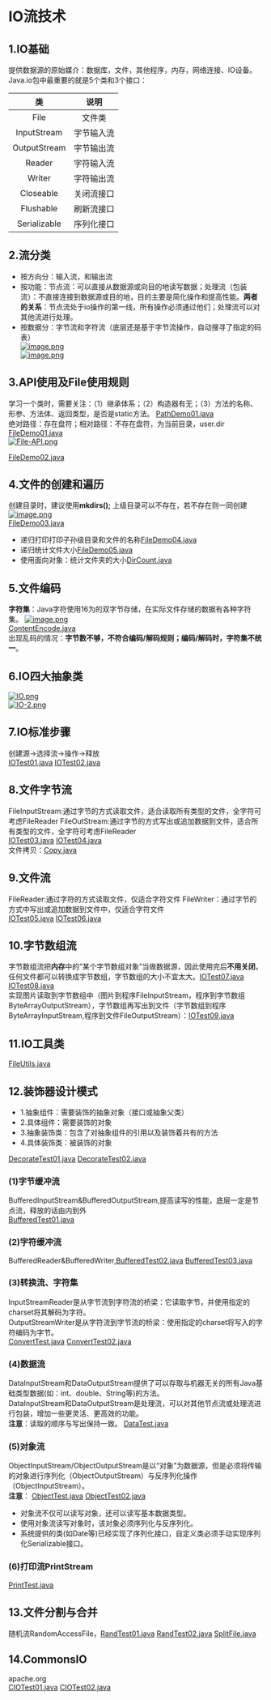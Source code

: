 ﻿# IO流技术
## 1.IO基础
提供数据源的原始媒介：数据库，文件，其他程序，内存，网络连接、IO设备。  
Java.io包中最重要的就是5个类和3个接口：  

类|说明
|:----:|:----:|
File|文件类
InputStream|字节输入流
OutputStream|字节输出流
Reader|字符输入流
Writer|字符输出流
Closeable|关闭流接口
Flushable|刷新流接口
Serializable|序列化接口  

## 2.流分类
- 按方向分：输入流，和输出流
- 按功能：节点流：可以直接从数据源或向目的地读写数据；处理流（包装流）：不直接连接到数据源或目的地，目的主要是简化操作和提高性能。**两者的关系**：节点流处于io操作的第一线，所有操作必须通过他们；处理流可以对其他流进行处理。
- 按数据分：字节流和字符流（底层还是基于字节流操作，自动搜寻了指定的码表）  
[![image.png](https://i.postimg.cc/3RmGrpYc/image.png)](https://postimg.cc/8Jkct7FR)  
[![image.png](https://i.postimg.cc/FK2cQG5S/image.png)](https://postimg.cc/kVvDQQ5M)

## 3.API使用及File使用规则
学习一个类时，需要关注：（1）继承体系；（2）构造器有无；（3）方法的名称、形参、方法体、返回类型，是否是static方法。  [PathDemo01.java](Code3/PathDemo01.java)  
绝对路径：存在盘符；相对路径：不存在盘符，为当前目录，user.dir  [FileDemo01.java](Code3/FileDemo01.java)  
[![File-API.png](https://i.postimg.cc/T2kbqkDJ/File-API.png)](https://postimg.cc/rzrzqNgD)  

[FileDemo02.java](Code3/FileDemo02.java)

## 4.文件的创建和遍历
创建目录时，建议使用**mkdirs();** 上级目录可以不存在，若不存在则一同创建  
[![image.png](https://i.postimg.cc/sXZwkvZw/image.png)](https://postimg.cc/S2k68QdM)  
[FileDemo03.java](Code3/FileDemo03.java)  
- 递归打印打印子孙级目录和文件的名称[FileDemo04.java](Code3/FileDemo04.java) 
- 递归统计文件大小[FileDemo05.java](Code3/FileDemo05.java) 
- 使用面向对象：统计文件夹的大小[DirCount.java](Code3/DirCount.java)

## 5.文件编码
**字符集**：Java字符使用16为的双字节存储，在实际文件存储的数据有各种字符集。
[![image.png](https://i.postimg.cc/Y0SfVDKH/image.png)](https://postimg.cc/0MLwKfyW)  
[ContentEncode.java](Code3/ContentEncode.java)  
出现乱码的情况：**字节数不够，不符合编码/解码规则；编码/解码时，字符集不统一**。

## 6.IO四大抽象类
[![IO.png](https://i.postimg.cc/YSZvkXW7/IO.png)](https://postimg.cc/hJ8D11sZ)  
[![IO-2.png](https://i.postimg.cc/wMd3R72b/IO-2.png)](https://postimg.cc/nj0n6V6v)
## 7.IO标准步骤
创建源->选择流->操作->释放  
[IOTest01.java](Code3/IOTest01.java)   [IOTest02.java](Code3/IOTest02.java)
## 8.文件字节流
FileInputStream:通过字节的方式读取文件，适合读取所有类型的文件，全字符可考虑FileReader
FileOutStream:通过字节的方式写出或追加数据到文件，适合所有类型的文件，全字符可考虑FileReader  
[IOTest03.java](Code3/IOTest03.java)   [IOTest04.java](Code3/IOTest04.java)  
文件拷贝：[Copy.java](Code3/Copy.java) 
## 9.文件流
FileReader:通过字符的方式读取文件，仅适合字符文件
FileWriter：通过字节的方式中写出或追加数据到文件中，仅适合字符文件  
[IOTest05.java](Code3/IOTest05.java)   [IOTest06.java](Code3/IOTest06.java)
## 10.字节数组流
字节数组流把**内存**中的”某个字节数组对象”当做数据源，因此使用完后**不用关闭**，任何文件都可以转换成字节数组，字节数组的大小不宜太大。[IOTest07.java](Code3/IOTest07.java)  [IOTest08.java](Code3/IOTest08.java)  
实现图片读取到字节数组中（图片到程序FileInputStream，程序到字节数组ByteArrayOutputStream），字节数组再写出到文件（字节数组到程序ByteArrayInputStream,程序到文件FileOutputStream）：[IOTest09.java](Code3/IOTest09.java)

## 11.IO工具类
[FileUtils.java](Code3/FileUtils.java)
## 12.装饰器设计模式
- 1.抽象组件：需要装饰的抽象对象（接口或抽象父类）
- 2.具体组件：需要装饰的对象
- 3.抽象装饰类：包含了对抽象组件的引用以及装饰着共有的方法
- 4.具体装饰类：被装饰的对象  

[DecorateTest01.java](Code3/DecorateTest01.java)  [DecorateTest02.java](Code3/DecorateTest02.java)  
### (1)字节缓冲流
BufferedInputStream&BufferedOutputStream,提高读写的性能，底层一定是节点流，释放的话由内到外  
[BufferedTest01.java](Code3/BufferedTest01.java)
### (2)字符缓冲流
BufferedReader&BufferedWriter,[BufferedTest02.java](Code3/BufferedTest02.java)  [BufferedTest03.java](Code3/BufferedTest03.java)
### (3)转换流、字符集
InputStreamReader是从字节流到字符流的桥梁：它读取字节，并使用指定的charset将其解码为字符。  
OutputStreamWriter是从字符流到字节流的桥梁：使用指定的charset将写入的字符编码为字节。  
[ConvertTest.java](Code3/ConvertTest.java)  [ConvertTest02.java](Code3/ConvertTest02.java)
### (4)数据流
DataInputStream和DataOutputStream提供了可以存取与机器无关的所有Java基础类型数据(如：int、double、String等)的方法。  
DataInputStream和DataOutputStream是处理流，可以对其他节点流或处理流进行包装，增加一些更灵活、更高效的功能。  
**注意**：读取的顺序与写出保持一致。 [DataTest.java](Code3/DataTest.java)
### (5)对象流
ObjectInputStream/ObjectOutputStream是以“对象”为数据源，但是必须将传输的对象进行序列化（ObjectOutputStream）与反序列化操作（ObjectInputStream）。  
**注意**：  [ObjectTest.java](Code3/ObjectTest.java)  [ObjectTest02.java](Code3/ObjectTest02.java)
- 对象流不仅可以读写对象，还可以读写基本数据类型。
- 使用对象流读写对象时，该对象必须序列化与反序列化。
- 系统提供的类(如Date等)已经实现了序列化接口，自定义类必须手动实现序列化Serializable接口。
### (6)打印流PrintStream
[PrintTest.java](Code3/PrintTest.java)

## 13.文件分割与合并
随机流RandomAccessFile，[RandTest01.java](Code3/RandTest01.java)  [RandTest02.java](Code3/RandTest02.java)  [SplitFile.java](Code3/SplitFile.java)  

## 14.CommonsIO
apache.org  
[CIOTest01.java](Code3/CIOTest01.java)   [CIOTest02.java](Code3/CIOTest02.java)





